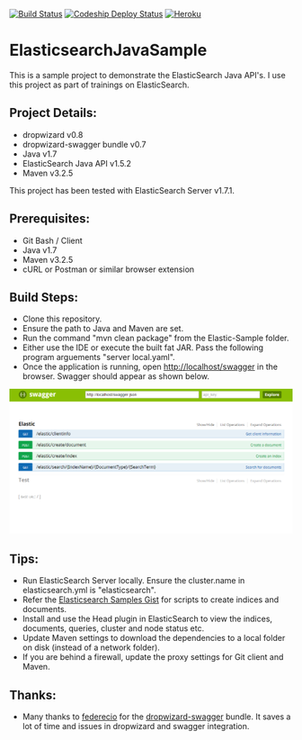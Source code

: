 [![Build Status](https://travis-ci.org/ElasticsearchTraining/ElasticsearchJavaSample.svg?branch=master)]() [![Codeship Deploy Status](https://codeship.com/projects/77e61860-43c5-0133-6157-525e623546c2/status?branch=master)]() [![Heroku](https://heroku-badge.herokuapp.com/?app=elasticsearchjavasample&root=swagger/)]()

ElasticsearchJavaSample
=======================

This is a sample project to demonstrate the ElasticSearch Java API's. I use this project as part of trainings on ElasticSearch.

Project Details:
----------------
- dropwizard v0.8
- dropwizard-swagger bundle v0.7
- Java v1.7
- ElasticSearch Java API v1.5.2
- Maven v3.2.5

This project has been tested with ElasticSearch Server v1.7.1.

Prerequisites:
--------------
- Git Bash / Client
- Java v1.7
- Maven v3.2.5 
- cURL or Postman or similar browser extension

Build Steps: 
------------
- Clone this repository.
- Ensure the path to Java and Maven are set.
- Run the command "mvn clean package" from the Elastic-Sample folder.
- Either use the IDE or execute the built fat JAR. Pass the following program arguements "server local.yaml".
- Once the application is running, open [http://localhost/swagger](http://localhost/swagger) in the browser. Swagger
should appear as shown below.

![Swagger](swagger.png?raw=true "Swagger") 


Tips:
-----
- Run ElasticSearch Server locally. Ensure the cluster.name in elasticsearch.yml is "elasticsearch".
- Refer the [Elasticsearch Samples Gist](https://gist.github.com/rajanm/3fdbc7999f0120ce5e87) for scripts
to create indices and documents.
- Install and use the Head plugin in ElasticSearch to view the indices, documents, queries, cluster and node status etc.
- Update Maven settings to download the dependencies to a local folder on disk (instead of a network folder).
- If you are behind a firewall, update the proxy settings for Git client and Maven.

Thanks:
-------
- Many thanks to [federecio](https://github.com/federecio) for the [dropwizard-swagger](https://github.com/federecio/dropwizard-swagger) 
bundle. It saves a lot of time and issues in dropwizard and swagger integration.
